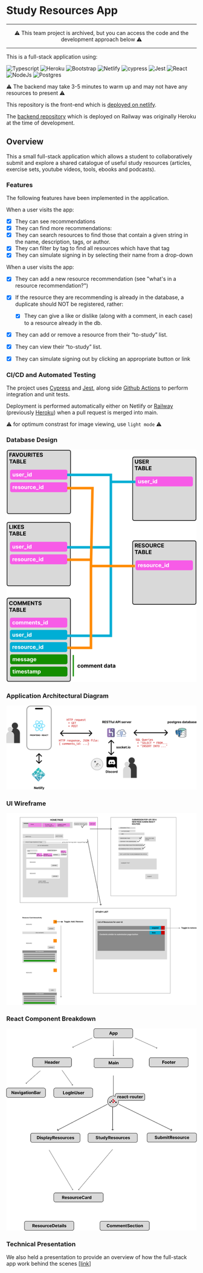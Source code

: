 # Study Resources App
<hr>
<p align="center">
⚠️ This team project is archived, but you can access the code and the development approach below ⚠️   
</p>
<hr>

This is a full-stack application using:

<img src="https://img.shields.io/badge/typescript-%23007ACC.svg?style=flat&logo=typescript&logoColor=white" alt="Typescript" height=17> <img src="https://img.shields.io/badge/heroku-%23430098.svg?style=flat&logo=heroku&logoColor=white" alt="Heroku" height=17> <img src="https://img.shields.io/badge/bootstrap-%23563D7C.svg?style=flat&logo=bootstrap&logoColor=white" alt="Bootstrap" height=17> <img src="https://img.shields.io/badge/netlify-%23000000.svg?style=flat&logo=netlify&logoColor=#00C7B7" alt="Netlify" height=17> <img src="https://img.shields.io/badge/-cypress-%23E5E5E5?style=flat&logo=cypress&logoColor=058a5e" alt="cypress" height=17> <img src="https://img.shields.io/badge/-jest-%23C21325?style=flat&logo=jest&logoColor=white" alt="Jest" height=17> <img src="https://img.shields.io/badge/react-%2320232a.svg?style=flat&logo=react&logoColor=%2361DAFB" alt="React" height=17> <img src="https://img.shields.io/badge/node.js-6DA55F?style=flat&logo=node.js&logoColor=white" alt="NodeJs" height=17> <img src="https://img.shields.io/badge/postgres-%23316192.svg?style=flat&logo=postgresql&logoColor=white" alt="Postgres" height=17>

⚠️ The backend may take 3-5 minutes to warm up and may not have any resources to present ⚠️   

This repository is the front-end which is [deployed on netlify](https://bhawick-study-resource-catalogueue.netlify.app/).

The [backend repository](https://bhawick-study-resource-catalogueue.netlify.app/) which is deployed on Railway  was originally Heroku at the time of development.

## Overview

This a small full-stack application which allows a student to collaboratively submit and explore a shared catalogue of useful study resources (articles, exercise sets, youtube videos, tools, ebooks and podcasts).

### Features

The following features have been implemented in the application.

When a user visits the app:
- [x] They can see recommendations
- [x] They can find more recommendations:
- [x] They can search resources to find those that contain a given string in the name, description, tags, or author.
- [x] They can filter by tag to find all resources which have that tag
- [x] They can simulate signing in by selecting their name from a drop-down

When a user visits the app:
- [x] They can add a new resource recommendation (see "what's in a resource recommendation?")
- [x] If the resource they are recommending is already in the database, a duplicate should NOT be registered, rather:
	- [x] They can give a like or dislike (along with a comment, in each case) to a resource already in the db.
- [x] They can add or remove a resource from their “to-study” list.
- [x] They can view their “to-study” list.
- [x] They can simulate signing out by clicking an appropriate button or link


### CI/CD and Automated Testing

The project uses [Cypress](https://www.cypress.io/) and [Jest](https://jestjs.io/), along side [Github Actions](https://github.com/features/actions) to perform integration and unit tests.

Deployment is performed automatically either on Netlify or [Railway](https://railway.app/) (previously [Heroku](https://github.com/features/actions)) when a pull request is merged into main.

⚠️ for optimum constrast for image viewing, use `light mode` ⚠️   

### Database Design
![database design](./docs/img/db.svg)

### Application Architectural Diagram
![architectural diagram of the study resource app](./docs/img/architecture.svg)

### UI Wireframe
![ui wireframing of the frontend](./docs/img/ui-wireframe.svg)

### React Component Breakdown
![react component breakdown](./docs/img/react-component-breakdown.svg)

### Technical Presentation
We also held a presentation to provide an overview of how the full-stack app work behind the scenes [[link](https://docs.google.com/presentation/d/e/2PACX-1vTmVXJK8LDLYhjxsAiHCeQpqnghb8rR6fj6D7j8iM-G4Kg5vG_G3c9aVExLF8jEwql1AqBYoJXkSHV8/pub?start=false&loop=false&delayms=3000)]
